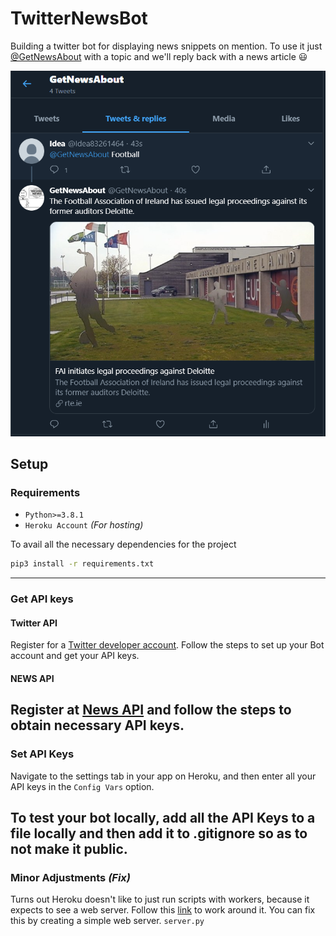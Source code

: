 # TwitterNewsBot
Building a twitter bot for displaying news snippets on mention. To use it just [@GetNewsAbout](https://twitter.com/GetNewsAbout) with a topic and we'll reply back with a news article :smiley:

![](Images/SS.PNG)

## **Setup**

### **Requirements**

- ```Python>=3.8.1```
- ```Heroku Account``` *(For hosting)* 

To avail all the necessary dependencies for the project
```bash
pip3 install -r requirements.txt
```
---
### **Get API keys**
#### Twitter API
Register for a [Twitter developer account](https://developer.twitter.com/en). Follow the steps to set up your Bot account and get your API keys.

#### NEWS API
Register at [News API](https://newsapi.org/) and follow the steps to obtain necessary API keys.
---
### **Set API Keys**
Navigate to the settings tab in your app on Heroku, and then enter all your API keys in the ```Config Vars``` option.

To test your bot locally, add all the API Keys to a file locally and then add it to .gitignore so as to not make it public.
---
### **Minor Adjustments** *(Fix)*
Turns out Heroku doesn't like to just run scripts with workers, because it expects to see a web server. Follow this [link](https://dev.to/emcain/how-to-set-up-a-twitter-bot-with-python-and-heroku-1n39) to work around it. 
You can fix this by creating a simple web server. ```server.py```